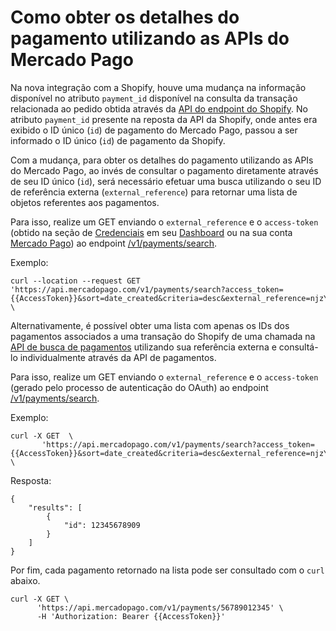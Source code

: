 # Como obter os detalhes do pagamento utilizando as APIs do Mercado Pago

Na nova integração com a Shopify, houve uma mudança na informação disponível no atributo `payment_id` disponível na consulta da transação relacionada ao pedido obtida através da [API do endpoint do Shopify](https://shopify.dev/docs/api/admin-rest/2023-04/resources/transaction). No atributo `payment_id` presente na reposta da API da Shopify, onde antes era exibido o ID único (`id`) de pagamento do Mercado Pago, passou a ser informado o ID único (`id`) de pagamento da Shopify.

Com a mudança, para obter os detalhes do pagamento utilizando as APIs do Mercado Pago, ao invés de consultar o pagamento diretamente através de seu ID único (`id`), será necessário efetuar uma busca utilizando o seu ID de referência externa (`external_reference`) para retornar uma lista de objetos referentes aos pagamentos.

Para isso, realize um GET enviando o `external_reference` e o `access-token` (obtido na seção de [Credenciais](/developers/pt/docs/shopify/additional-content/credentials) em seu [Dashboard](https://www.mercadopago.com/developers/panel/app) ou na sua conta [Mercado Pago](https://www.mercadopago[FAKER][URL][DOMAIN]/settings/account/credentials)) ao endpoint [/v1/payments/search](/developers/pt/reference/payments/_payments_search/get). 

Exemplo:

```curl
curl --location --request GET 'https://api.mercadopago.com/v1/payments/search?access_token={{AccessToken}}&sort=date_created&criteria=desc&external_reference=njzY7fKb5HH5TgYwXO6jsh2xp&status=approved' \
```

Alternativamente, é possível obter uma lista com apenas os IDs dos pagamentos associados a uma transação do Shopify de uma chamada na [API de busca de pagamentos](/developers/pt/reference/payments/_payments/post) utilizando sua referência externa e consultá-lo individualmente através da API de pagamentos. 

Para isso, realize um GET enviando o `external_reference` e o `access-token` (gerado pelo processo de autenticação do OAuth) ao endpoint [/v1/payments/search](/developers/pt/reference/payments/_payments_search/get). 

Exemplo: 

```curl
curl -X GET  \ 
       'https://api.mercadopago.com/v1/payments/search?access_token={{AccessToken}}&sort=date_created&criteria=desc&external_reference=njzY7fKb5HH5TgYwXO6jsh2xp&status=approved&attributes=results.id' \
```

Resposta: 

```response
{
    "results": [
        {
            "id": 12345678909
        }
    ]
}
```

Por fim, cada pagamento retornado na lista pode ser consultado com o `curl` abaixo.

```curl
curl -X GET \
      'https://api.mercadopago.com/v1/payments/56789012345' \
      -H 'Authorization: Bearer {{AccessToken}}'
```